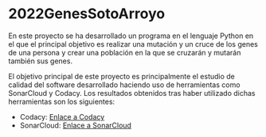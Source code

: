 # 2022GenesSotoArroyo  
En este proyecto se ha desarrollado un programa en el lenguaje Python en el que el principal objetivo es realizar una mutación y un cruce de los genes de una persona  y crear una población en la que se cruzarán y mutarán también sus genes.  

El objetivo principal de este proyecto es principalmente el estudio de calidad del software desarrollado haciendo uso de herramientas como SonarCloud y Codacy. Los resultados obtenidos tras haber utilizado dichas herramientas son los siguientes:  

- Codacy:  [Enlace a Codacy](https://app.codacy.com/gh/PRIS2/2022GenesSotoArroyo/dashboard)   
- SonarCloud:  [Enlace a SonarCloud]()  
